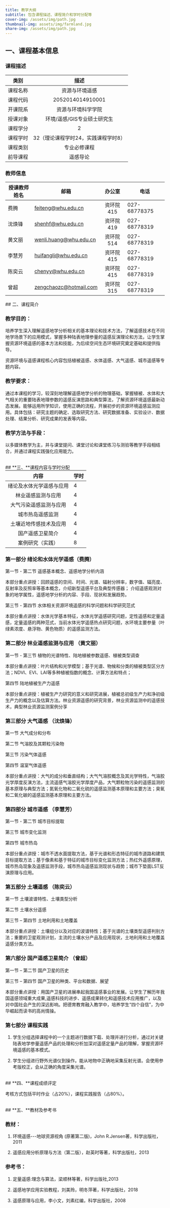 ```yaml
---
title: 教学大纲
subtitle: 包含课程描述、课程简介和学时分配等
cover-img: /assets/img/path.jpg
thumbnail-img: assets/img/farmland.jpg
share-img: /assets/img/path.jpg
---
```

<style>
table
{
    margin: auto;
}
</style>

## 一、**课程基本信息**

###  课程描述  



|   类别   |                描述                 |
| :------: | :---------------------------------: |
| 课程名称 |           资源与环境遥感            |
| 课程代码 |          2052014014910001           |
| 开课院系 |         资源与环境科学学院          |
| 授课对象 |     环境/遥感/GIS专业硕士研究生     |
| 课程学分 |                  2                  |
| 课程学时 | 32（理论课程学时24，实践课程学时8） |
| 课程类别 |            专业必修课程             |
| 前导课程 |              遥感导论               |



### 教师信息  



| 授课教师姓名 | 邮箱                   |  办公室   | 电话         |
| ------------ | ---------------------- | :-------: | ------------ |
| 费腾         | feiteng@whu.edu.cn     | 资环院415 | 027-68778375 |
| 沈焕锋       | shenhf@whu.edu.cn      | 资环院419 | 027-68778319 |
| 黄文丽       | wenli.huang@whu.edu.cn | 资环院514 | 027-68778319 |
| 李慧芳       | huifangli@whu.edu.cn   | 资环院415 | 027-68778319 |
| 陈奕云       | chenyy@whu.edu.cn      | 资环院415 | 027-68778319 |
| 曾超         | zengchaozc@hotmail.com | 资环院315 | 027-68778319 |


<br>
## 二、课程简介  

### **教学目的：**  

  培养学生深入理解遥感地学分析相关的基本理论和技术方法，了解遥感技术在不同地学场景下的应用模式，掌握多种陆表地理参量的遥感反演理论和方法，让学生掌握资源环境遥感的基本方法和技能，为后续空间生态环境研究奠定基础和提供指导。

资源环境与遥感课程核心内容包括植被遥感、水体遥感、大气遥感、城市遥感等专题内容。

### **教学要求：**  

  通过本课程的学习，较深刻地理解遥感地学分析的物理基础，掌握植被、水体和大气相关的重要陆表地理参数的遥感反演思路和典型算法，了解资源环境遥感最新动态发展。能够运用所学知识，使用正确的流程，开展初步的资源环境遥感监测应用。具体包括：研究主题的确定、选取研究方法、研究数据准备、实验设计、数据处理、结果分析、研究成果的发表等内容。

### **教学方法与手段：**  

  以多媒体教学为主，并与课堂提问、课堂讨论和课堂练习与测验等教学手段相结合，并通过课程实践强化应用能力。


<br>
## **三、**课程内容与学时分配  



|           内容           | 学时 |
| :----------------------: | ---- |
| 绪论及水体光学遥感与应用 | 4    |
|    林业遥感监测与应用    | 4    |
|  大气污染遥感监测与应用  | 4    |
|     城市热岛遥感监测     | 4    |
|  土壤近地传感技术及应用  | 4    |
|     国产遥感卫星简介     | 4    |
|     案例研究（实践）     | 8    |

 

### **第一部分 绪论和水体光学遥感（费腾）**

  第一节 - 第二节 遥感基本概念、遥感地学分析内涵

  本部分重点讲授：回顾遥感的空间、时间、光谱、辐射分辨率，数字值、辐亮度、反射率及反照率等基本概念，介绍新型遥感平台及典型传感器； 介绍遥感观测对象的地学属性，遥感地学分析的内容、手段、现状和发展趋势。

  第三节 - 第四节 水体相关资源环境遥感的科学问题和科学研究范式

  本部分重点讲授：水体光学基本特征，水体光学遥感研究问题，定性遥感和定量遥感，定量遥感的两种范式，当前水体光学遥感热点研究问题，水环境主要参量（叶绿素浓度、悬浮物、黄色物质）的遥感监测方法。

 

### **第二部分 林业遥感监测与应用** （黄文丽）

  第一节 - 第三节 植物的光谱特性、陆地植被参数遥感、植被类型调查

  本部分重点讲授：叶片结构和光学模型；基于光谱、物候和分类的植被类型区分方法；NDVI、EVI、LAI等多种植被指数的概念、计算方法和特点；

  第四节  陆地植被生产力遥感

  本部分重点讲授：植被生产力研究的意义和研究进展，植被总初级生产力和净初级生产力的概念以及估算方法。林业资源遥感的研究背景，林业资源监测中的遥感技术，典型林业资源监测案例分享

 

### **第三部分 大气遥感 （**沈焕锋**）**

  第一节  大气成分和分布

  第二节  气溶胶及其颗粒污染物

  第三节  污染气体遥感

  第四节  温室气体遥感

  本部分重点讲授：大气的成分和垂直结构；大气气溶胶概念及其光学特性，气溶胶光学厚度反演方法，主流遥感气溶胶光学厚度产品，大气颗粒物污染的遥感监测的基本原理与典型方法；氮氧化物和二氧化硫的遥感监测基本原理和主要方法；臭氧和二氧化碳的遥感监测基本原理和主要方法。

 

### **第四部分 城市遥感** （李慧芳）

  第一节 - 第二节 城市目标提取

  第三节  城市变化监测

  第四节  城市热岛

  本部分重点讲授：城市不透水面提取方法，基于光谱和形态特征的城市道路和建筑目标提取方法；基于像素和基于特征的城市目标变化监测方法；热红外遥感原理，城市热岛现象及遥感监测手段，城市热岛遥感监测现状与趋势；城市下垫面LST反演原理与应用。

 

### **第五部分 土壤遥感** （陈奕云）

  第一节  土壤波谱特性、土壤类型分析

  第二节  土壤水分遥感

  第三节 – 第四节 土地利用和土地覆盖

  本部分重点讲授：土壤组分以及对应的波谱特性；基于光谱的土壤类型遥感判别方法；重要的卫星观测计划，主流的土壤水分产品及应用现状，土地利用和土地覆盖遥感分类方法。

 

### **第六部分 国产遥感卫星简介** （曾超）

  第一节 – 第二节  国产卫星的历史

  第三节 – 第四节  国产卫星的种类、平台和数据、展望

  本部分重点讲授：用国产卫星的进展串起我国遥感事业的发展。让学生了解历年我国遥感领域重大成果,遥感科技的进步、遥感成果转化和遥感技术应用推广，以及对中国社会产生的深远影响。把德育教育融入教学中，培养学生“四个自信”，为中华崛起而读书的高尚情操。

 

### **第七部分 课程实践**

1. 学生分组选择课程中的一个主题进行数据下载、处理并进行分析，通过对关键陆表地学参量遥感产品的处理和分析加深对遥感定量产品的理解，掌握资源环境遥感的基本模式。

2. 学生分组进行野外光谱仪到操作。能从地物中正确地采集反射光谱。会使用参考版校正，会从正确的角度采集光谱。

   
<br>
## **四、**课程成绩评定

  考核方式包括平时作业（占20%），课程实践报告（占80%）。


<br>
## **五、**教材及参考书

### **教材：** 

1. 环境遥感---地球资源视角 (原著第二版)，John R.Jensen著，科学出版社，2011

2. 遥感应用分析原理与方法（第二版），赵英时等著，科学出版社，2013

### **参考书：**

1. 定量遥感:理念与算法，梁顺林等著，科学出版社,2013

2. 遥感地学应用实验教程，刘美玲，明冬萍著，科学出版社，2018

3. 遥感原理与应用，李小文，刘素红编，科学出版社，2008


